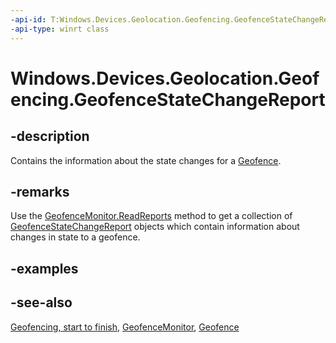 ----api-id: T:Windows.Devices.Geolocation.Geofencing.GeofenceStateChangeReport
-api-type: winrt class
---<!-- Class syntax.public class GeofenceStateChangeReport : Windows.Devices.Geolocation.Geofencing.IGeofenceStateChangeReport--># Windows.Devices.Geolocation.Geofencing.GeofenceStateChangeReport## -descriptionContains the information about the state changes for a [Geofence](geofence.md).## -remarksUse the [GeofenceMonitor.ReadReports](geofencemonitor_readreports.md) method to get a collection of [GeofenceStateChangeReport](geofencestatechangereport.md) objects which contain information about changes in state to a geofence.## -examples## -see-also[Geofencing, start to finish](http://msdn.microsoft.com/library/eee6b589-2eab-4279-ac61-22bfa5e06d8e), [GeofenceMonitor](geofencemonitor.md), [Geofence](geofence.md)